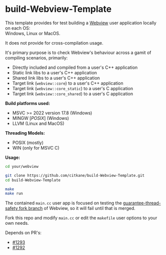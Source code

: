 # build-Webview-Template
This template provides for test building a [Webview](https://github.com/webview/webview) user application locally on each OS:<br>
Windows, Linux or MacOS.

It does not provide for cross-compilation usage.

It's primary purpose is to check Webview's behaviour across a gamit of compiling scenarios, primarily:
- Directly included and compiled from a user's C++ application
- Static link libs to a user's C++ application
- Shared link libs to a user's C++ application
- Target link (`webview::core`) to a user's C++ application
- Target link (`webview::core_static`) to a user's C application
- Target link (`webview::core_shared`) to a user's C application

**Build platforms used:**
- MSVC >= 2022 version 17.8 (Windows)
- MINGW [*POSIX*] (Windows)
- LLVM (Linux and MacOS)

**Threading Models:**
- POSIX (mostly)
- WIN (only for MSVC C)

**Usage:**
```bash
cd your/webview
```

```bash
git clone https://github.com/citkane/build-Webview-Template.git
cd build-Webview-Template

make
make run
```

The contained `main.cc` user app is focused on testing the [guarantee-thread-safety fork branch](https://github.com/citkane/webview/tree/guarantee-thread-safety) of Webview, so it will fail until that is merged.

Fork this repo and modify `main.cc` or edit the `makefile` user options to your own needs.

Depends on PR's:
- [#1293](https://github.com/webview/webview/pull/1293)
- [#1292](https://github.com/webview/webview/pull/1292)



